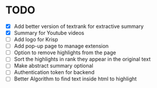 # TODO

- [x] Add better version of textrank for extractive summary
- [x] Summary for Youtube videos
- [ ] Add logo for Krisp
- [ ] Add pop-up page to manage extension
- [ ] Option to remove highlights from the page
- [ ] Sort the highlights in rank they appear in the original text
- [ ] Make abstract summary optional
- [ ] Authentication token for backend
- [ ] Better Algorithm to find text inside html to highlight
